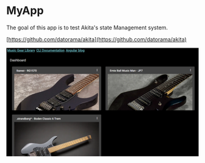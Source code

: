 # MyApp

The goal of this app is to test Akita's state Management system.

[https://github.com/datorama/akita](https://github.com/datorama/akita)

![site screenshot](./site_screen.PNG 'Site screenshot')
